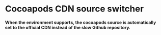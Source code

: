 # Cocoapods CDN source switcher
#### When the environment supports, the cocoapods source is automatically set to the official CDN instead of the slow Github repository.
